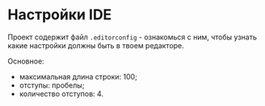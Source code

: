 # Настройки IDE
Проект содержит файл `.editorconfig` - ознакомься с ним, чтобы узнать какие настройки
должны быть в твоем редакторе.

Основное:

* максимальная длина строки: 100;
* отступы: пробелы;
* количество отступов: 4.
